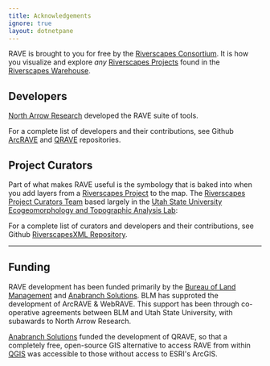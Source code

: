 ```yaml
---
title: Acknowledgements
ignore: true
layout: dotnetpane
---
```


RAVE is brought to you for free by the [Riverscapes Consortium](http://riverscapes.xyz). It is how you visualize and explore _any_  [Riverscapes Projects](https://riverscapes.xyz/Tools/Technical_Reference/Documentation_Standards/Riverscapes_Projects/) found in the [Riverscapes Warehouse](https://riverscapes.xyz/Data_Warehouses/).
<!---
[![RC_Black](https://rave.riverscapes.xyz/assets/images/logos/RC_Black.png)](http://riverscapes.xyz)
--->

## Developers
[North Arrow Research](https://northarrowresearch.com/) developed the RAVE suite of tools.
<!---
[![RC_Black](https://rave.riverscapes.xyz/assets/images/logos/NAR.png)](https://northarrowresearch.com/)--->

For a complete list of developers and their contributions, see Github [ArcRAVE](https://github.com/Riverscapes/RaveAddIn/graphs/contributors) and [QRAVE](https://github.com/Riverscapes/QRAVEPlugin/graphs/contributors) repositories.

## Project Curators
Part of what makes RAVE useful is the symbology that is baked into when you add layers from a [Riverscapes Project](https://riverscapes.xyz/Tools/Technical_Reference/Documentation_Standards/Riverscapes_Projects/) to the map. The [Riverscapes Project Curators Team](github.com/orgs/Riverscapes/teams/riverscape-project-curators/members) based largely in the [Utah State University Ecogeomorphology and Topographic Analysis Lab](http://etal.joewheaton.org):
<!---
[![RC_Black](https://rave.riverscapes.xyz/assets/images/logos/ETAL.gif)](http://etal.joewheaton.org)--->

For a complete list of curators and developers and their contributions, see Github [RiverscapesXML Repository](https://github.com/Riverscapes/RiverscapesXML/graphs/contributors).

-----------------

## Funding

RAVE development has been funded primarily by the [Bureau of Land Management](https://www.blm.gov/montana-dakotas) and [Anabranch Solutions](http://anabranchsolutions.com). BLM has supproted the development of ArcRAVE & WebRAVE. This support has been through co-operative agreements between BLM and Utah State University, with subawards to North Arrow Research. 
<!---
[![RC_Black](https://rave.riverscapes.xyz/assets/images/logos/blm.png)](https://www.blm.gov/montana-dakotas)--->

[Anabranch Solutions](http://anabranchsolutions.com) funded the development of QRAVE, so that a completely free, open-source GIS alternative to access RAVE from within [QGIS](https://qgis.org/en/site/) was accessible to those without access to ESRI's ArcGIS.
<!---
[![RC_Black](https://rave.riverscapes.xyz/assets/images/logos/Anabranch.png)](http://anabranchsolutions.com)--->
